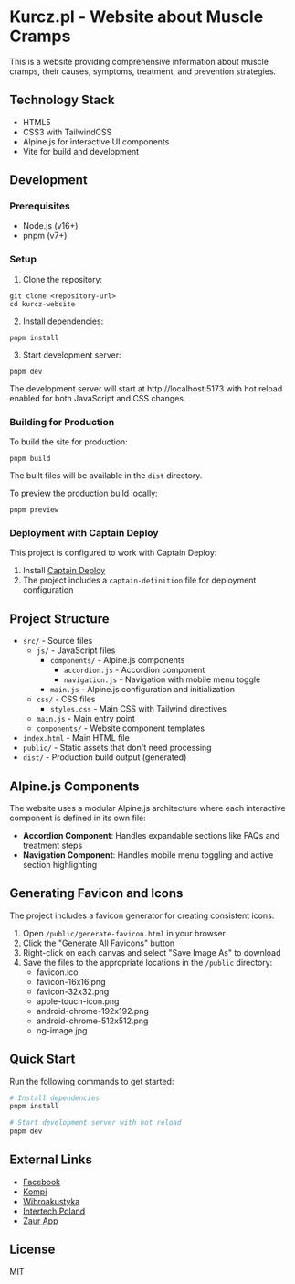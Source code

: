 # Kurcz.pl - Website about Muscle Cramps

This is a website providing comprehensive information about muscle cramps, their causes, symptoms, treatment, and prevention strategies.

## Technology Stack

- HTML5
- CSS3 with TailwindCSS
- Alpine.js for interactive UI components
- Vite for build and development

## Development

### Prerequisites

- Node.js (v16+)
- pnpm (v7+)

### Setup

1. Clone the repository:
```
git clone <repository-url>
cd kurcz-website
```

2. Install dependencies:
```
pnpm install
```

3. Start development server:
```
pnpm dev
```

The development server will start at http://localhost:5173 with hot reload enabled for both JavaScript and CSS changes.

### Building for Production

To build the site for production:

```
pnpm build
```

The built files will be available in the `dist` directory.

To preview the production build locally:

```
pnpm preview
```

### Deployment with Captain Deploy

This project is configured to work with Captain Deploy:

1. Install [Captain Deploy](https://getcaptain.co/)
2. The project includes a `captain-definition` file for deployment configuration

## Project Structure

- `src/` - Source files
  - `js/` - JavaScript files
    - `components/` - Alpine.js components
      - `accordion.js` - Accordion component 
      - `navigation.js` - Navigation with mobile menu toggle
    - `main.js` - Alpine.js configuration and initialization
  - `css/` - CSS files
    - `styles.css` - Main CSS with Tailwind directives
  - `main.js` - Main entry point
  - `components/` - Website component templates
- `index.html` - Main HTML file
- `public/` - Static assets that don't need processing
- `dist/` - Production build output (generated)

## Alpine.js Components

The website uses a modular Alpine.js architecture where each interactive component is defined in its own file:

- **Accordion Component**: Handles expandable sections like FAQs and treatment steps
- **Navigation Component**: Handles mobile menu toggling and active section highlighting

## Generating Favicon and Icons

The project includes a favicon generator for creating consistent icons:

1. Open `/public/generate-favicon.html` in your browser
2. Click the "Generate All Favicons" button
3. Right-click on each canvas and select "Save Image As" to download
4. Save the files to the appropriate locations in the `/public` directory:
   - favicon.ico
   - favicon-16x16.png
   - favicon-32x32.png
   - apple-touch-icon.png
   - android-chrome-192x192.png
   - android-chrome-512x512.png
   - og-image.jpg

## Quick Start

Run the following commands to get started:

```bash
# Install dependencies
pnpm install

# Start development server with hot reload
pnpm dev
```

## External Links

- [Facebook](https://www.facebook.com/profile.php?id=61575552422497)
- [Kompi](https://kompi.pl)
- [Wibroakustyka](https://wibroakustyka.pl)
- [Intertech Poland](https://intertecchpoland.pl)
- [Zaur App](https://zaur.app)

## License

MIT 